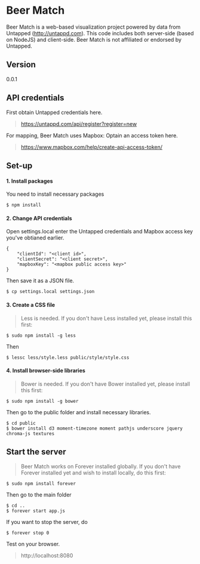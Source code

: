 # Beer Match

Beer Match is a web-based visualization project powered by data from Untapped (http://untappd.com). This code includes both server-side (based on NodeJS) and client-side. Beer Match is not affiliated or endorsed by Untapped.

## Version
0.0.1

## API credentials

First obtain Untapped credentials here.
> https://untappd.com/api/register?register=new

For mapping, Beer Match uses Mapbox: Optain an access token here. 
> https://www.mapbox.com/help/create-api-access-token/

## Set-up
#### 1. Install packages

You need to install necessary packages

```
$ npm install
```

#### 2. Change API credentials
Open settings.local enter the Untapped credentials and Mapbox access key you've obtianed earlier.

```
{
	"clientId": "<client id>",
	"clientSecret": "<client secret>",
	"mapboxKey": "<mapbox public access key>"
}
```
Then save it as a JSON file.

```
$ cp settings.local settings.json
```

#### 3. Create a CSS file

> Less is needed. If you don't have Less installed yet, please install this first:

```
$ sudo npm install -g less
```
Then

```
$ lessc less/style.less public/style/style.css
```

#### 4. Install browser-side libraries

> Bower is needed. If you don't have Bower installed yet, please install this first:

```
$ sudo npm install -g bower
```
Then go to the public folder and install necessary libraries.

```
$ cd public
$ bower install d3 moment-timezone moment pathjs underscore jquery chroma-js textures
```

## Start the server
> Beer Match works on Forever installed globally. If you don't have Forever installed yet and wish to install locally, do this first:

```
$ sudo npm install forever
```

Then go to the main folder

```
$ cd ..
$ forever start app.js
```

If you want to stop the server, do

```
$ forever stop 0
```

Test on your browser.
> http://localhost:8080
